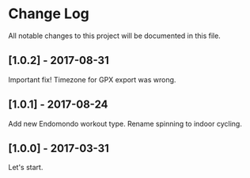 # Change Log
All notable changes to this project will be documented in this file.

## [1.0.2] - 2017-08-31
Important fix! Timezone for GPX export was wrong.

## [1.0.1] - 2017-08-24
Add new Endomondo workout type.
Rename spinning to indoor cycling.

## [1.0.0] - 2017-03-31
Let's start.